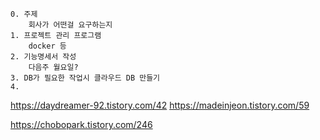 ```
0. 주제
    회사가 어떤걸 요구하는지
1. 프로젝트 관리 프로그램
    docker 등
2. 기능명세서 작성
    다음주 월요일?
3. DB가 필요한 작업시 클라우드 DB 만들기
4. 
```

https://daydreamer-92.tistory.com/42
https://madeinjeon.tistory.com/59

https://chobopark.tistory.com/246